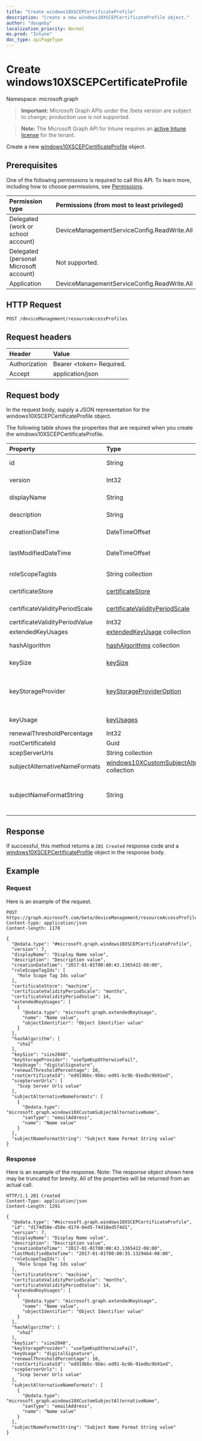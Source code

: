 ```yaml
---
title: "Create windows10XSCEPCertificateProfile"
description: "Create a new windows10XSCEPCertificateProfile object."
author: "dougeby"
localization_priority: Normal
ms.prod: "Intune"
doc_type: apiPageType
---
```


# Create windows10XSCEPCertificateProfile

Namespace: microsoft.graph

> **Important:** Microsoft Graph APIs under the /beta version are subject to change; production use is not supported.

> **Note:** The Microsoft Graph API for Intune requires an [active Intune license](https://go.microsoft.com/fwlink/?linkid=839381) for the tenant.

Create a new [windows10XSCEPCertificateProfile](../resources/intune-rapolicy-windows10xscepcertificateprofile.md) object.

## Prerequisites
One of the following permissions is required to call this API. To learn more, including how to choose permissions, see [Permissions](/graph/permissions-reference).

|Permission type|Permissions (from most to least privileged)|
|:---|:---|
|Delegated (work or school account)|DeviceManagementServiceConfig.ReadWrite.All|
|Delegated (personal Microsoft account)|Not supported.|
|Application|DeviceManagementServiceConfig.ReadWrite.All|

## HTTP Request
<!-- {
  "blockType": "ignored"
}
-->
``` http
POST /deviceManagement/resourceAccessProfiles
```

## Request headers
|Header|Value|
|:---|:---|
|Authorization|Bearer &lt;token&gt; Required.|
|Accept|application/json|

## Request body
In the request body, supply a JSON representation for the windows10XSCEPCertificateProfile object.

The following table shows the properties that are required when you create the windows10XSCEPCertificateProfile.

|Property|Type|Description|
|:---|:---|:---|
|id|String|Profile identifier Inherited from [deviceManagementResourceAccessProfileBase](../resources/intune-rapolicy-devicemanagementresourceaccessprofilebase.md)|
|version|Int32|Version of the profile Inherited from [deviceManagementResourceAccessProfileBase](../resources/intune-rapolicy-devicemanagementresourceaccessprofilebase.md)|
|displayName|String|Profile display name Inherited from [deviceManagementResourceAccessProfileBase](../resources/intune-rapolicy-devicemanagementresourceaccessprofilebase.md)|
|description|String|Profile description Inherited from [deviceManagementResourceAccessProfileBase](../resources/intune-rapolicy-devicemanagementresourceaccessprofilebase.md)|
|creationDateTime|DateTimeOffset|DateTime profile was created Inherited from [deviceManagementResourceAccessProfileBase](../resources/intune-rapolicy-devicemanagementresourceaccessprofilebase.md)|
|lastModifiedDateTime|DateTimeOffset|DateTime profile was last modified Inherited from [deviceManagementResourceAccessProfileBase](../resources/intune-rapolicy-devicemanagementresourceaccessprofilebase.md)|
|roleScopeTagIds|String collection|Scope Tags Inherited from [deviceManagementResourceAccessProfileBase](../resources/intune-rapolicy-devicemanagementresourceaccessprofilebase.md)|
|certificateStore|[certificateStore](../resources/intune-shared-certificatestore.md)|Target store certificate. Possible values are: `user`, `machine`.|
|certificateValidityPeriodScale|[certificateValidityPeriodScale](../resources/intune-shared-certificatevalidityperiodscale.md)|Scale for the Certificate Validity Period. Possible values are: `days`, `months`, `years`.|
|certificateValidityPeriodValue|Int32|Value for the Certificate Validity Period|
|extendedKeyUsages|[extendedKeyUsage](../resources/intune-shared-extendedkeyusage.md) collection|Extended Key Usage (EKU) settings.|
|hashAlgorithm|[hashAlgorithms](../resources/intune-shared-hashalgorithms.md) collection|SCEP Hash Algorithm. Possible values are: `sha1`, `sha2`.|
|keySize|[keySize](../resources/intune-shared-keysize.md)|SCEP Key Size. Possible values are: `size1024`, `size2048`, `size4096`.|
|keyStorageProvider|[keyStorageProviderOption](../resources/intune-shared-keystorageprovideroption.md)|Key Storage Provider (KSP). Possible values are: `useTpmKspOtherwiseUseSoftwareKsp`, `useTpmKspOtherwiseFail`, `usePassportForWorkKspOtherwiseFail`, `useSoftwareKsp`.|
|keyUsage|[keyUsages](../resources/intune-shared-keyusages.md)|SCEP Key Usage. Possible values are: `keyEncipherment`, `digitalSignature`.|
|renewalThresholdPercentage|Int32|Certificate renewal threshold percentage|
|rootCertificateId|Guid|Trusted Root Certificate ID|
|scepServerUrls|String collection|SCEP Server Url(s).|
|subjectAlternativeNameFormats|[windows10XCustomSubjectAlternativeName](../resources/intune-rapolicy-windows10xcustomsubjectalternativename.md) collection|Custom AAD Attributes.|
|subjectNameFormatString|String|Custom format to use with SubjectNameFormat = Custom. Example: CN={{EmailAddress}},E={{EmailAddress}},OU=Enterprise Users,O=Contoso Corporation,L=Redmond,ST=WA,C=US|



## Response
If successful, this method returns a `201 Created` response code and a [windows10XSCEPCertificateProfile](../resources/intune-rapolicy-windows10xscepcertificateprofile.md) object in the response body.

## Example

### Request
Here is an example of the request.
``` http
POST https://graph.microsoft.com/beta/deviceManagement/resourceAccessProfiles
Content-type: application/json
Content-length: 1178

{
  "@odata.type": "#microsoft.graph.windows10XSCEPCertificateProfile",
  "version": 7,
  "displayName": "Display Name value",
  "description": "Description value",
  "creationDateTime": "2017-01-01T00:00:43.1365422-08:00",
  "roleScopeTagIds": [
    "Role Scope Tag Ids value"
  ],
  "certificateStore": "machine",
  "certificateValidityPeriodScale": "months",
  "certificateValidityPeriodValue": 14,
  "extendedKeyUsages": [
    {
      "@odata.type": "microsoft.graph.extendedKeyUsage",
      "name": "Name value",
      "objectIdentifier": "Object Identifier value"
    }
  ],
  "hashAlgorithm": [
    "sha2"
  ],
  "keySize": "size2048",
  "keyStorageProvider": "useTpmKspOtherwiseFail",
  "keyUsage": "digitalSignature",
  "renewalThresholdPercentage": 10,
  "rootCertificateId": "ed919bbc-9bbc-ed91-bc9b-91edbc9b91ed",
  "scepServerUrls": [
    "Scep Server Urls value"
  ],
  "subjectAlternativeNameFormats": [
    {
      "@odata.type": "microsoft.graph.windows10XCustomSubjectAlternativeName",
      "sanType": "emailAddress",
      "name": "Name value"
    }
  ],
  "subjectNameFormatString": "Subject Name Format String value"
}
```

### Response
Here is an example of the response. Note: The response object shown here may be truncated for brevity. All of the properties will be returned from an actual call.
``` http
HTTP/1.1 201 Created
Content-Type: application/json
Content-Length: 1291

{
  "@odata.type": "#microsoft.graph.windows10XSCEPCertificateProfile",
  "id": "d174d58e-d58e-d174-8ed5-74d18ed574d1",
  "version": 7,
  "displayName": "Display Name value",
  "description": "Description value",
  "creationDateTime": "2017-01-01T00:00:43.1365422-08:00",
  "lastModifiedDateTime": "2017-01-01T00:00:35.1329464-08:00",
  "roleScopeTagIds": [
    "Role Scope Tag Ids value"
  ],
  "certificateStore": "machine",
  "certificateValidityPeriodScale": "months",
  "certificateValidityPeriodValue": 14,
  "extendedKeyUsages": [
    {
      "@odata.type": "microsoft.graph.extendedKeyUsage",
      "name": "Name value",
      "objectIdentifier": "Object Identifier value"
    }
  ],
  "hashAlgorithm": [
    "sha2"
  ],
  "keySize": "size2048",
  "keyStorageProvider": "useTpmKspOtherwiseFail",
  "keyUsage": "digitalSignature",
  "renewalThresholdPercentage": 10,
  "rootCertificateId": "ed919bbc-9bbc-ed91-bc9b-91edbc9b91ed",
  "scepServerUrls": [
    "Scep Server Urls value"
  ],
  "subjectAlternativeNameFormats": [
    {
      "@odata.type": "microsoft.graph.windows10XCustomSubjectAlternativeName",
      "sanType": "emailAddress",
      "name": "Name value"
    }
  ],
  "subjectNameFormatString": "Subject Name Format String value"
}
```



